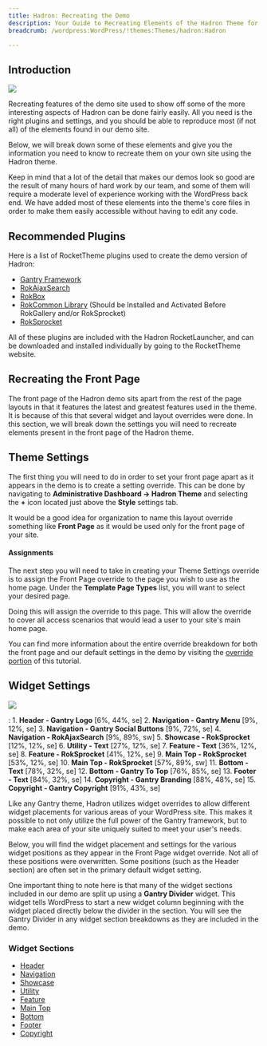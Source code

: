 ```yaml
---
title: Hadron: Recreating the Demo
description: Your Guide to Recreating Elements of the Hadron Theme for WordPress
breadcrumb: /wordpress:WordPress/!themes:Themes/hadron:Hadron

---
```


Introduction
-----

![][Hadron]

Recreating features of the demo site used to show off some of the more interesting aspects of Hadron can be done fairly easily. All you need is the right plugins and settings, and you should be able to reproduce most (if not all) of the elements found in our demo site. 

Below, we will break down some of these elements and give you the information you need to know to recreate them on your own site using the Hadron theme.

Keep in mind that a lot of the detail that makes our demos look so good are the result of many hours of hard work by our team, and some of them will require a moderate level of experience working with the WordPress back end. We have added most of these elements into the theme's core files in order to make them easily accessible without having to edit any code.

Recommended Plugins
-----

Here is a list of RocketTheme plugins used to create the demo version of Hadron:

* [Gantry Framework][gantry]
* [RokAjaxSearch][rokajaxsearch]
* [RokBox][rokbox]
* [RokCommon Library](http://www.rockettheme.com/wordpress/plugins/rokutilities) (Should be Installed and Activated Before RokGallery and/or RokSprocket)
* [RokSprocket][roksprocket]

All of these plugins are included with the Hadron RocketLauncher, and can be downloaded and installed individually by going to the RocketTheme website.

Recreating the Front Page
-----

The front page of the Hadron demo sits apart from the rest of the page layouts in that it features the latest and greatest features used in the theme. It is because of this that several widget and layout overrides were done. In this section, we will break down the settings you will need to recreate elements present in the front page of the Hadron theme.

Theme Settings
-----

The first thing you will need to do in order to set your front page apart as it appears in the demo is to create a setting override. This can be done by navigating to **Administrative Dashboard -> Hadron Theme** and selecting the **+** icon located just above the **Style** settings tab. 

It would be a good idea for organization to name this layout override something like **Front Page** as it would be used only for the front page of your site.

#### Assignments

The next step you will need to take in creating your Theme Settings override is to assign the Front Page override to the page you wish to use as the home page. Under the **Template Page Types** list, you will want to select your desired page.

Doing this will assign the override to this page. This will allow the override to cover all access scenarios that would lead a user to your site's main home page.

You can find more information about the entire override breakdown for both the front page and our default settings in the demo by visiting the [override portion][demooverride] of this tutorial.

Widget Settings
-----

![][theme]

:   1. **Header - Gantry Logo** [6%, 44%, se]
    2. **Navigation - Gantry Menu** [9%, 12%, se]
    3. **Navigation - Gantry Social Buttons** [9%, 72%, se]
    4. **Navigation - RokAjaxSearch** [9%, 89%, sw]
    5. **Showcase - RokSprocket** [12%, 12%, se]
    6. **Utility - Text** [27%, 12%, se]
    7. **Feature - Text** [36%, 12%, se]
    8. **Feature - RokSprocket** [41%, 12%, se]
    9. **Main Top - RokSprocket** [53%, 12%, se]
    10. **Main Top - RokSprocket** [57%, 89%, sw]
    11. **Bottom - Text** [78%, 32%, se]
    12. **Bottom - Gantry To Top** [76%, 85%, se]
    13. **Footer - Text** [84%, 32%, se]
    14. **Copyright - Gantry Branding** [88%, 48%, se]
    15. **Copyright - Gantry Copyright** [91%, 43%, se]

Like any Gantry theme, Hadron utilizes widget overrides to allow different widget placements for various areas of your WordPress site. This makes it possible to not only utilize the full power of the Gantry framework, but to make each area of your site uniquely suited to meet your user's needs.

Below, you will find the widget placement and settings for the various widget positions as they appear in the Front Page widget override. Not all of these positions were overwritten. Some positions (such as the Header section) are often set in the primary default widget setting.

One important thing to note here is that many of the widget sections included in our demo are split up using a **Gantry Divider** widget. This widget tells WordPress to start a new widget column beginning with the widget placed directly below the divider in the section. You will see the Gantry Divider in any widget section breakdowns as they are included in the demo.

### Widget Sections

* [Header][header]
* [Navigation][navigation]
* [Showcase][showcase]
* [Utility][utility]
* [Feature][feature]
* [Main Top][maintop]
* [Bottom][bottom]
* [Footer][footer]
* [Copyright][copyright]


[gantry]: http://gantry-framework.org/download
[rokajaxsearch]: http://www.rockettheme.com/wordpress/plugins/rokajaxsearch
[rokbox]: http://www.rockettheme.com/wordpress/plugins/rokbox
[roksprocket]: http://www.rockettheme.com/wordpress/plugins/roksprocket
[Hadron]: assets/hadron.jpeg
[roksprocket]: ../../plugins/roksprocket/
[faq]: faq.md
[menu]: ../../start/menu.md
[override]: http://gantry-framework.org/documentation/wordpress/configure/
[header]: demo_header.md
[showcase]: demo_showcase.md
[bottom]: demo_bottom.md
[feature]: demo_feature.md
[extension]: demo_extension.md
[sidebar]: demo_sidebar.md
[posts]: demo_featuredpost.md
[maintop]: demo_maintop.md
[navigation]: demo_navigation.md
[extension]: demo_extension.md
[bottom]: demo_bottom.md
[footer]: demo_footer.md
[social]: demo_social.md
[utility]: demo_utility.md
[copyright]: demo_copyright.md
[top]: demo_top.md
[demooverride]: demo_override.md
[theme]: assets/hadron2.jpeg
[scroll]: assets/scrollwidget.jpg